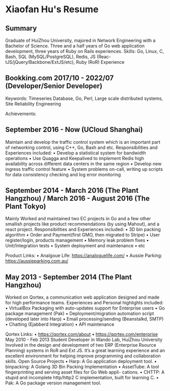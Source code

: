 # Xiaofan Hu's Resume

## Summary

Graduate of HuiZhou University, majored in Network Engineering with a Bachelor of Science. Three and a half years of Go web application development, three years of Ruby on Rails experiences.
Skills: Go, Linux, C, Bash, SQL (MySQL/PostgreSQL), Redis, JS (Reac- tJS/jQuery/Backbone/ExtJS/etc), Ruby (RoR)
Experience

## Bookking.com 2017/10 - 2022/07 (Developer/Senior Developer)

Keywords: Timeseries Database, Go, Perl, Large scale distributed systems, Site Reliability Engineering

Achievements:





## September 2016 - Now (UCloud Shanghai)

Maintain and develop the traffic control system which is an important part of networking control, using C++, Go, Bash and etc. Responsibilities and Experiences included:
• Develop a statistical system for bandwidth operations
• Use Quagga and Keepalived to implement Redis high availability across
different data centers in the same region
• Develop new ingress traffic control feature
• System problems on-call, writing up scripts for data consistency checking
and log error monitoring


## September 2014 - March 2016 (The Plant Hangzhou) / March 2016 - August 2016 (The Plant Tokyo)

Mainly Worked and maintained two EC projects in Go and a few other smallish projects like product recommendations (by using Mahout), and a react project. Responsibilities and Experiences included:
• 3D bin packing algorithm
• Order and Payment(first GMO, then migrated to Stripe) • User register/login, products management
• Memory leak problem fixes
• Unit/Integration tests
• System deployment and maintenance
• etc

Product Links:
• Analgoue Life: https://analoguelife.com/
• Aussie Parking: https://aussieparking.com.au/

## May 2013 - September 2014 (The Plant Hangzhou)

Worked on Qortex, a communication web application designed and made for high performance teams. Experiences and Personal highlights included:
• VirtualBox Packaging with auto-updates support for Enterprise users • Go package management (Pak)
• Deployment/migration automation script (developed later into Harp) • Email processing/sending (Beanstalkd, SMTP)
• Chatting (Ejabberd Integration) • API maintenance

Qortex Links:
• https://qortex.com/about
• https://qortex.com/enterprise
May 2010 - Feb 2013 Student Developer in Wando Lab, HuiZhou University
Involved in the design and development of two ERP (Enterprise Rsource Planning) systems in RoR and Ext JS. It’s a great learning experience and an excellent environment for helping improve programming and collaboration skills.
Open Source Projects
• Harp: A Go application deployment tool.
• binpacking: A Golang 3D Bin Packing Implementation
• AssetTube: A tool fingerprinting and serving asset files for Go Web appli-
cations.
• CHTTP: A stupid and incomplete http/http2 C implementation, built for
learning C.
• Pak: A Go package version management tool.
